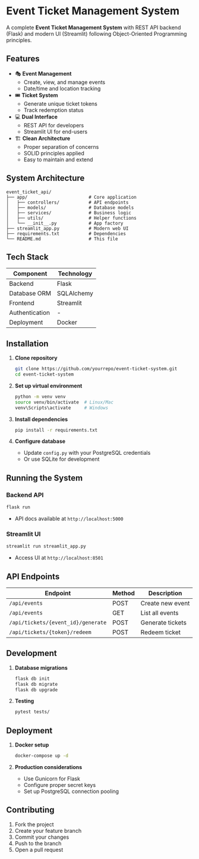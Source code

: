 # Event Ticket Management System
A complete **Event Ticket Management System** with REST API backend (Flask) and modern UI (Streamlit) following Object-Oriented Programming principles.

## Features

- 🎭 **Event Management**
  - Create, view, and manage events
  - Date/time and location tracking
- 🎟️ **Ticket System**
  - Generate unique ticket tokens
  - Track redemption status
- 💻 **Dual Interface**
  - REST API for developers
  - Streamlit UI for end-users
- 🏗️ **Clean Architecture**
  - Proper separation of concerns
  - SOLID principles applied
  - Easy to maintain and extend

## System Architecture

```
event_ticket_api/
├── app/                       # Core application
│   ├── controllers/           # API endpoints
│   ├── models/                # Database models
│   ├── services/              # Business logic
│   ├── utils/                 # Helper functions
│   └── __init__.py            # App factory
├── streamlit_app.py           # Modern web UI
├── requirements.txt           # Dependencies
└── README.md                  # This file
```

## Tech Stack

| Component       | Technology |
|----------------|------------|
| Backend        | Flask      |
| Database ORM   | SQLAlchemy |
| Frontend       | Streamlit  |
| Authentication | -          |
| Deployment     | Docker     |

## Installation

1. **Clone repository**
   ```bash
   git clone https://github.com/yourrepo/event-ticket-system.git
   cd event-ticket-system
   ```

2. **Set up virtual environment**
   ```bash
   python -m venv venv
   source venv/bin/activate  # Linux/Mac
   venv\Scripts\activate     # Windows
   ```

3. **Install dependencies**
   ```bash
   pip install -r requirements.txt
   ```

4. **Configure database**
   - Update `config.py` with your PostgreSQL credentials
   - Or use SQLite for development

## Running the System

### Backend API
```bash
flask run
```
- API docs available at `http://localhost:5000`

### Streamlit UI
```bash
streamlit run streamlit_app.py
```
- Access UI at `http://localhost:8501`

## API Endpoints

| Endpoint | Method | Description |
|----------|--------|-------------|
| `/api/events` | POST | Create new event |
| `/api/events` | GET | List all events |
| `/api/tickets/{event_id}/generate` | POST | Generate tickets |
| `/api/tickets/{token}/redeem` | POST | Redeem ticket |


## Development

1. **Database migrations**
   ```bash
   flask db init
   flask db migrate
   flask db upgrade
   ```

2. **Testing**
   ```bash
   pytest tests/
   ```

## Deployment

1. **Docker setup**
   ```bash
   docker-compose up -d
   ```

2. **Production considerations**
   - Use Gunicorn for Flask
   - Configure proper secret keys
   - Set up PostgreSQL connection pooling

## Contributing

1. Fork the project
2. Create your feature branch
3. Commit your changes
4. Push to the branch
5. Open a pull request
